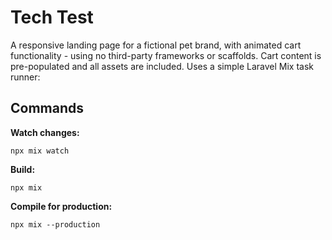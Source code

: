 # Tech Test
A responsive landing page for a fictional pet brand, with animated cart functionality - using no third-party frameworks or scaffolds. Cart content is pre-populated and all assets are included.
Uses a simple Laravel Mix task runner:

## Commands
**Watch changes:**
```
npx mix watch
```
**Build:**
```
npx mix
```
**Compile for production:**
```
npx mix --production
```
